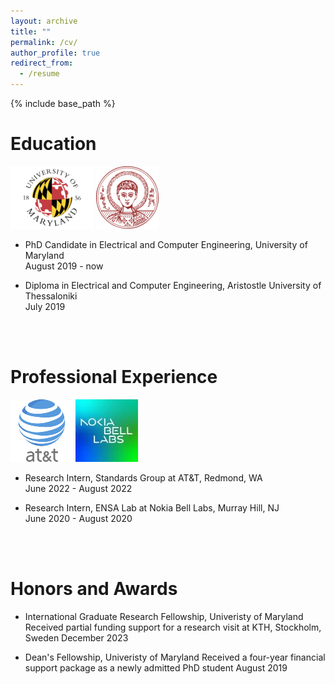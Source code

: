 ```yaml
---
layout: archive
title: ""
permalink: /cv/
author_profile: true
redirect_from:
  - /resume
---
```


{% include base_path %}

Education
======
![alt text](/images/umd-logo.png) ![alt text](/images/auth-logo.png)
* PhD Candidate in Electrical and Computer Engineering, University of Maryland <br/>
  August 2019 - now
  
* Diploma in Electrical and Computer Engineering, Aristostle University of Thessaloniki <br/>
  July 2019
<br/>
<br/>
  
Professional Experience
======
 ![alt text](/images/at&t.png) ![alt text](/images/nokia-logo.jpg)
* Research Intern, Standards Group at AT&T, Redmond, WA <br/>
  June 2022 - August 2022 <br/>
  
* Research Intern, ENSA Lab at Nokia Bell Labs, Murray Hill, NJ <br/>
  June 2020 - August 2020
<br/>
<br/>

Honors and Awards
======
* International Graduate Research Fellowship, Univeristy of Maryland <br/>
  Received partial funding support for a research visit at KTH, Stockholm, Sweden
  December 2023 <br/>

* Dean's Fellowship, Univeristy of Maryland
  Received a four-year financial support package as a newly admitted PhD student
  August 2019 <br/>
